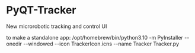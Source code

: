 # PyQT-Tracker

New microrobotic tracking and control UI

to make a standalone app: /opt/homebrew/bin/python3.10 -m PyInstaller --onedir --windowed --icon TrackerIcon.icns --name Tracker Tracker.py
